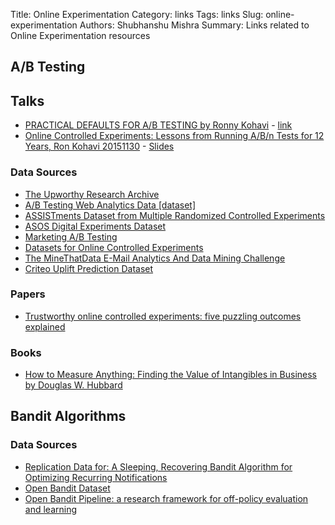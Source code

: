Title: Online Experimentation
Category: links
Tags: links
Slug: online-experimentation
Authors: Shubhanshu Mishra
Summary: Links related to Online Experimentation resources


## A/B Testing

## Talks

* [PRACTICAL DEFAULTS FOR A/B TESTING by Ronny Kohavi](https://drive.google.com/file/d/18jukd0M4PgHpBKC_uDFQREMyIYSS3qiL/view) - [link](https://conversionhotel.com/session/keynote-2022-practical-defaults-for-abtesting/)
* [Online Controlled Experiments: Lessons from Running A/B/n Tests for 12 Years, Ron Kohavi 20151130](https://www.youtube.com/watch?v=qtboCGd_hTA) - [Slides](https://exp-platform.com/kdd2015keynotekohavi/)

### Data Sources
* [The Upworthy Research Archive](https://osf.io/jd64p/)
* [A/B Testing Web Analytics Data [dataset]](https://scholarworks.montana.edu/xmlui/handle/1/3507)
* [ASSISTments Dataset from Multiple Randomized Controlled Experiments](https://sites.google.com/site/las2016data/data/thison?authuser=0)
* [ASOS Digital Experiments Dataset](https://osf.io/64jsb/)
* [Marketing A/B Testing](https://www.kaggle.com/datasets/faviovaz/marketing-ab-testing)
* [Datasets for Online Controlled Experiments](https://arxiv.org/abs/2111.10198)
* [The MineThatData E-Mail Analytics And Data Mining Challenge](https://blog.minethatdata.com/2008/03/minethatdata-e-mail-analytics-and-data.html)
* [Criteo Uplift Prediction Dataset](https://ailab.criteo.com/criteo-uplift-prediction-dataset/)

### Papers

* [Trustworthy online controlled experiments: five puzzling outcomes explained](https://dl.acm.org/doi/10.1145/2339530.2339653)

### Books

* [How to Measure Anything: Finding the Value of Intangibles in Business by Douglas W. Hubbard](https://www.amazon.com/How-Measure-Anything-Intangibles-Business/dp/1118539273)

## Bandit Algorithms

### Data Sources
* [Replication Data for: A Sleeping, Recovering Bandit Algorithm for Optimizing Recurring Notifications](https://dataverse.harvard.edu/dataset.xhtml?persistentId=doi:10.7910/DVN/23ZWVI)
* [Open Bandit Dataset](https://research.zozo.com/data.html)
* [Open Bandit Pipeline: a research framework for off-policy evaluation and learning](https://github.com/st-tech/zr-obp)